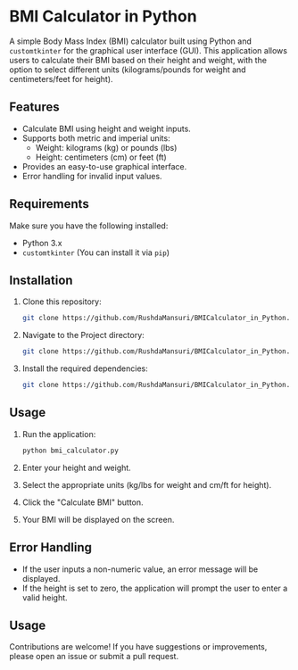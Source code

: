 # BMI Calculator in Python

A simple Body Mass Index (BMI) calculator built using Python and `customtkinter` for the graphical user interface (GUI). This application allows users to calculate their BMI based on their height and weight, with the option to select different units (kilograms/pounds for weight and centimeters/feet for height).

## Features

- Calculate BMI using height and weight inputs.
- Supports both metric and imperial units:
  - Weight: kilograms (kg) or pounds (lbs)
  - Height: centimeters (cm) or feet (ft)
- Provides an easy-to-use graphical interface.
- Error handling for invalid input values.

## Requirements

Make sure you have the following installed:

- Python 3.x
- `customtkinter` (You can install it via `pip`)

## Installation

1. Clone this repository:

   ```bash
   git clone https://github.com/RushdaMansuri/BMICalculator_in_Python.git
   ```

2. Navigate to the Project directory:

   ```bash
   git clone https://github.com/RushdaMansuri/BMICalculator_in_Python.git
   ```

3. Install the required dependencies:
   ```bash
   git clone https://github.com/RushdaMansuri/BMICalculator_in_Python.git
   ```

## Usage

1. Run the application:

   ```bash
   python bmi_calculator.py
   ```

2. Enter your height and weight.

3. Select the appropriate units (kg/lbs for weight and cm/ft for height).

4. Click the "Calculate BMI" button.

5. Your BMI will be displayed on the screen.

## Error Handling

- If the user inputs a non-numeric value, an error message will be displayed.
- If the height is set to zero, the application will prompt the user to enter a valid height.

## Usage

Contributions are welcome! If you have suggestions or improvements, please open an issue or submit a pull request.
